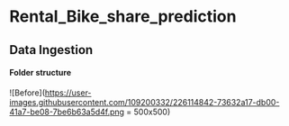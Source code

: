 # Rental_Bike_share_prediction



## Data Ingestion 

#### Folder structure 
![Before](https://user-images.githubusercontent.com/109200332/226114842-73632a17-db00-41a7-be08-7be6b63a5d4f.png = 500x500)
